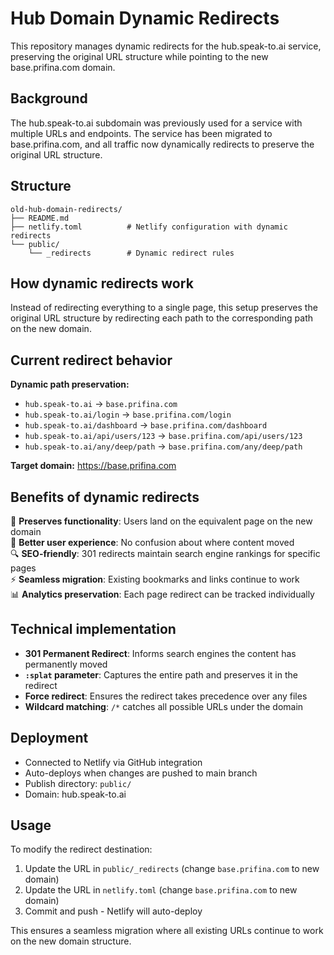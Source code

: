 # Hub Domain Dynamic Redirects

This repository manages dynamic redirects for the hub.speak-to.ai service, preserving the original URL structure while pointing to the new base.prifina.com domain.

## Background

The hub.speak-to.ai subdomain was previously used for a service with multiple URLs and endpoints. The service has been migrated to base.prifina.com, and all traffic now dynamically redirects to preserve the original URL structure.

## Structure

```
old-hub-domain-redirects/
├── README.md
├── netlify.toml          # Netlify configuration with dynamic redirects
└── public/
    └── _redirects        # Dynamic redirect rules
```

## How dynamic redirects work

Instead of redirecting everything to a single page, this setup preserves the original URL structure by redirecting each path to the corresponding path on the new domain.

## Current redirect behavior

**Dynamic path preservation:**
- `hub.speak-to.ai` → `base.prifina.com`
- `hub.speak-to.ai/login` → `base.prifina.com/login`
- `hub.speak-to.ai/dashboard` → `base.prifina.com/dashboard`
- `hub.speak-to.ai/api/users/123` → `base.prifina.com/api/users/123`
- `hub.speak-to.ai/any/deep/path` → `base.prifina.com/any/deep/path`

**Target domain:** https://base.prifina.com

## Benefits of dynamic redirects

🔗 **Preserves functionality**: Users land on the equivalent page on the new domain  
📱 **Better user experience**: No confusion about where content moved  
🔍 **SEO-friendly**: 301 redirects maintain search engine rankings for specific pages  
⚡ **Seamless migration**: Existing bookmarks and links continue to work  
📊 **Analytics preservation**: Each page redirect can be tracked individually  

## Technical implementation

- **301 Permanent Redirect**: Informs search engines the content has permanently moved
- **`:splat` parameter**: Captures the entire path and preserves it in the redirect
- **Force redirect**: Ensures the redirect takes precedence over any files
- **Wildcard matching**: `/*` catches all possible URLs under the domain

## Deployment

- Connected to Netlify via GitHub integration
- Auto-deploys when changes are pushed to main branch
- Publish directory: `public/`
- Domain: hub.speak-to.ai

## Usage

To modify the redirect destination:
1. Update the URL in `public/_redirects` (change `base.prifina.com` to new domain)
2. Update the URL in `netlify.toml` (change `base.prifina.com` to new domain)
3. Commit and push - Netlify will auto-deploy

This ensures a seamless migration where all existing URLs continue to work on the new domain structure.